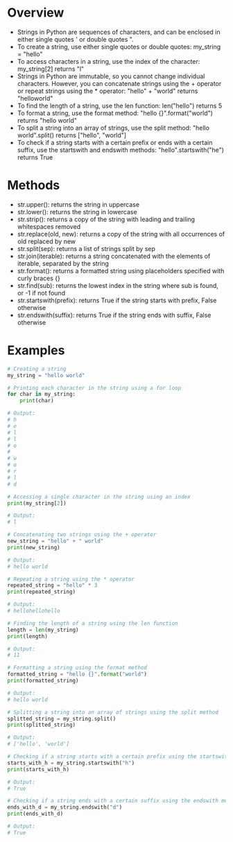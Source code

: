 # Overview

* Strings in Python are sequences of characters, and can be enclosed in either single quotes ' or double quotes ".
* To create a string, use either single quotes or double quotes: my_string = "hello"
* To access characters in a string, use the index of the character: my_string[2] returns "l"
* Strings in Python are immutable, so you cannot change individual characters. However, you can concatenate strings using the + operator or repeat strings using the * operator: "hello" + "world" returns "helloworld"
* To find the length of a string, use the len function: len("hello") returns 5
* To format a string, use the format method: "hello {}".format("world") returns "hello world"
* To split a string into an array of strings, use the split method: "hello world".split() returns ["hello", "world"]
* To check if a string starts with a certain prefix or ends with a certain suffix, use the startswith and endswith methods: "hello".startswith("he") returns True

# Methods

* str.upper(): returns the string in uppercase
* str.lower(): returns the string in lowercase
* str.strip(): returns a copy of the string with leading and trailing whitespaces removed
* str.replace(old, new): returns a copy of the string with all occurrences of old replaced by new
* str.split(sep): returns a list of strings split by sep
* str.join(iterable): returns a string concatenated with the elements of iterable, separated by the string
* str.format(): returns a formatted string using placeholders specified with curly braces {}
* str.find(sub): returns the lowest index in the string where sub is found, or -1 if not found
* str.startswith(prefix): returns True if the string starts with prefix, False otherwise
* str.endswith(suffix): returns True if the string ends with suffix, False otherwise

# Examples

``` python
# Creating a string
my_string = "hello world"

# Printing each character in the string using a for loop
for char in my_string:
    print(char)

# Output:
# h
# e
# l
# l
# o
#  
# w
# o
# r
# l
# d

# Accessing a single character in the string using an index
print(my_string[2])

# Output:
# l

# Concatenating two strings using the + operator
new_string = "hello" + " world"
print(new_string)

# Output:
# hello world

# Repeating a string using the * operator
repeated_string = "hello" * 3
print(repeated_string)

# Output:
# hellohellohello

# Finding the length of a string using the len function
length = len(my_string)
print(length)

# Output:
# 11

# Formatting a string using the format method
formatted_string = "hello {}".format("world")
print(formatted_string)

# Output:
# hello world

# Splitting a string into an array of strings using the split method
splitted_string = my_string.split()
print(splitted_string)

# Output:
# ['hello', 'world']

# Checking if a string starts with a certain prefix using the startswith method
starts_with_h = my_string.startswith("h")
print(starts_with_h)

# Output:
# True

# Checking if a string ends with a certain suffix using the endswith method
ends_with_d = my_string.endswith("d")
print(ends_with_d)

# Output:
# True
```
